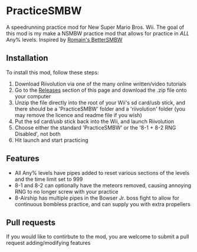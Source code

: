 # PracticeSMBW
A speedrunning practice mod for New Super Mario Bros. Wii. The goal of this mod is my make a NSMBW practice mod that allows for practice in *ALL* Any% levels. Inspired by [Romain's BetterSMBW](https://github.com/R0mainSR/BetterSMBW)

## Installation
To install this mod, follow these steps:
1. Download Riivolution via one of the many online written/video tutorials
2. Go to the [Releases](https://github.com/CalebAP/PracticeSMBW/releases) section of this page and download the .zip file onto your computer
3. Unzip the file directly into the root of your Wii's sd card/usb stick, and there should be a 'PracticeSMBW' folder and a 'riivolution' folder (you may remove the licence and readme file if you wish)
4. Put the sd card/usb stick back into the Wii, and launch Riivolution
5. Choose either the standard 'PracticeSMBW' or the '8-1 + 8-2 RNG Disabled', not both
6. Hit launch and start practicing

## Features
- All Any% levels have pipes added to reset various sections of the levels and the time limit set to 999
- 8-1 and 8-2 can optionally have the meteors removed, causing annoying RNG to no longer screw with your practice
- 8-Airship has multiple pipes in the Bowser Jr. boss fight to allow for continuous bombless practice, and can supply you with extra propellers

## Pull requests
If you would like to contirbute to the mod, you are welcome to submit a pull request adding/modifying features
